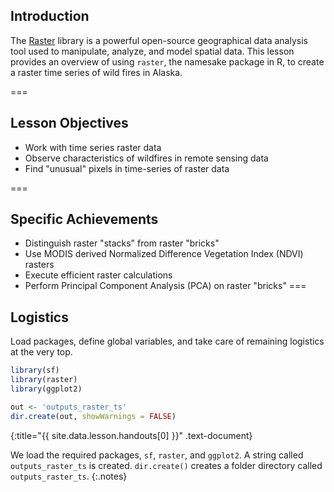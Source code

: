 ---
---

## Introduction

The [Raster](https://cran.r-project.org/web/packages/raster/index.html) library is a powerful open-source geographical data analysis tool used to manipulate, analyze, and model spatial data. This lesson provides an overview of using `raster`, the namesake package in R, to create a raster time series of wild fires in Alaska.

===

## Lesson Objectives

- Work with time series raster data
- Observe characteristics of wildfires in remote sensing data
- Find "unusual" pixels in time-series of raster data

===

## Specific Achievements

- Distinguish raster "stacks" from  raster "bricks"
- Use MODIS derived Normalized Difference Vegetation Index (NDVI) rasters
- Execute efficient raster calculations
- Perform Principal Component Analysis (PCA) on raster "bricks"
===

## Logistics

Load packages, define global variables, and take care of remaining logistics at
the very top.



~~~r
library(sf)
library(raster)
library(ggplot2)

out <- 'outputs_raster_ts'
dir.create(out, showWarnings = FALSE)
~~~
{:title="{{ site.data.lesson.handouts[0] }}" .text-document}


We load the required packages, `sf`, `raster`, and `ggplot2`. 
A string called `outputs_raster_ts` is created.
`dir.create()`  creates a folder directory called `outputs_raster_ts`.
{:.notes}
